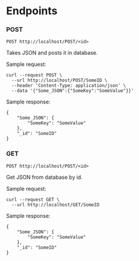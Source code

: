 
# Endpoints

### POST

```console
POST http://localhost/POST/<id>
```
Takes JSON and posts it in database. 

Sample request:

```console
curl --request POST \
  --url http://localhost/POST/SomeID \
  --header 'Content-Type: application/json' \
  --data '{"Some_JSON":{"SomeKey":"SomeValue"}}'
```

Sample response:

```console
{
	"Some_JSON": {
		"SomeKey": "SomeValue"
	},
	"_id": "SomeID"
}
```


### GET

```console
POST http://localhost/POST/<id>
```
Get JSON from database by id.

Sample request:

```console
curl --request GET \
  --url http://localhost/GET/SomeID
```

Sample response:

```console
{
	"Some_JSON": {
		"SomeKey": "SomeValue"
	},
	"_id": "SomeID"
}
```

